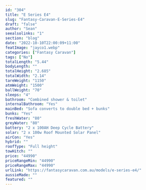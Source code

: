 ```yaml
---
id: "304"
title: "E Series E4"
slug: "Fantasy-Caravan-E-Series-E4"
draft: "false"
author: "Sean"
seealsolinks: "1"
section: "blog"
date: "2022-10-10T22:00:09+11:00"
featImage: "jayco1.webp"
categories: ["Fantasy Caravan"]
tags: ["No"]
totalLength: "5.44"
bodyLength: ""
totalHeight: "2.685"
totalWidth: "2.14"
tareWeight: "1150"
atmWeight: "1500"
ballWeight: "70"
sleeps: "4"
bathroom: "Combined shower & toilet"
internalBathroom: "Yes"
mainBed: "Sofa converts to double bed + bunks"
bunks: "Yes"
freshWater: "80"
greyWater: "80"
battery: "2 x 100AH Deep Cycle Battery"
solar: "2 x 100w Roof Mounted Solar Panel"
airCon: "Yes"
hybrid: ""
roofType: "Full height"
towHitch: ""
price: "44990"
priceRangeMin: "44990"
priceRangeMax: "44990"
urlLink: "https://fantasycaravan.com.au/models/e-series-e4/"
aussieMade: ""
featured: ""
---
```

